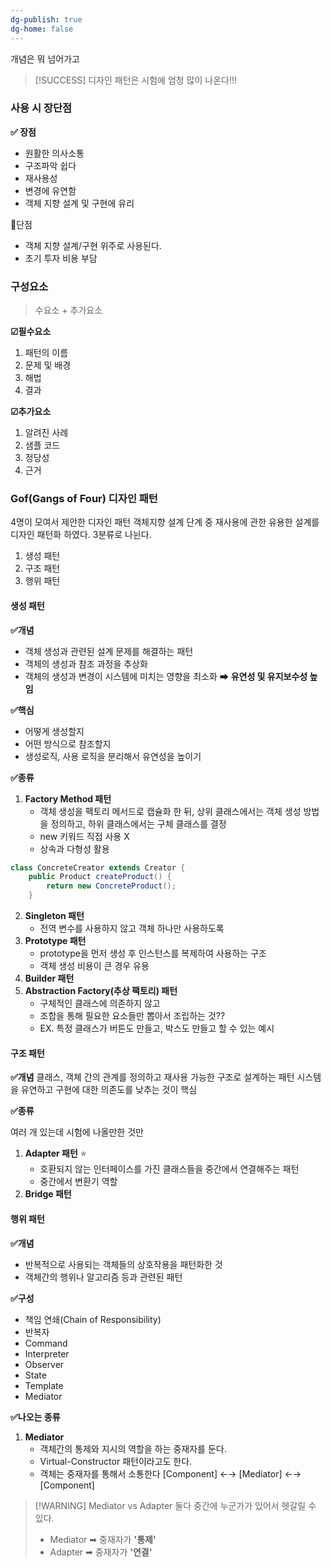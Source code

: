 ```yaml
---
dg-publish: true
dg-home: false
---
```


개념은 뭐 넘어가고 

>[!SUCCESS]  디자인 패턴은 시험에 엄청 많이 나온다!!!

### 사용 시 장단점 

**✅ 장점** 
- 원활한 의사소통
- 구조파악 쉽다
- 재사용성
- 변경에 유연함 
- 객체 지향 설계 및 구현에 유리 

💢단점 
- 객체 지향 설계/구현 위주로 사용된다.
- 초기 투자 비용 부담


### 구성요소 
> 수요소 + 추가요소 

**☑필수요소** 
1. 패턴의 이름
2. 문제 및 배경
3. 해법 
4. 결과 

**☑추가요소** 
1. 알려진 사례
2. 샘플 코드
3. 정당성
4. 근거 

### Gof(Gangs of Four) 디자인 패턴 

4명이 모여서 제안한 디자인 패턴
객체지향 설계 단계 중 재사용에 관한 유용한 설계를 디자인 패턴화 하였다.
3분류로 나뉜다.
1. 생성 패턴
2. 구조 패턴
3. 행위 패턴 

#### 생성 패턴 

**✅개념** 
- 객체 생성과 관련된 설계 문제를 해결하는 패턴 
- 객체의 생성과 참조 과정을 추상화
- 객체의 생성과 변경이 시스템에 미치는 영향을 최소화 ➡ **유연성 및 유지보수성 높임** 

**✅핵심**
- 어떻게 생성할지
- 어떤 방식으로 참조할지
- 생성로직, 사용 로직을 분리해서 유연성을 높이기 


**✅종류** 
1. **Factory Method 패턴** 
	- 객체 생성을 팩토리 메서드로 캡슐화 한 뒤, 상위 클래스에서는 객체 생성 방법을 정의하고, 하위 클래스에서는 구체 클래스를 결정
	- new 키워드 직접 사용 X
	- 상속과 다형성 활용
```java
class ConcreteCreator extends Creator {
    public Product createProduct() {
        return new ConcreteProduct();
    }
```

2. **Singleton 패턴** 
	- 전역 변수를 사용하지 않고 객체 하나만 사용하도록 
3. **Prototype 패턴** 
	- prototype을 먼저 생성 후 인스턴스를 복제하여 사용하는 구조
	- 객체 생성 비용이 큰 경우 유용 
4. **Builder 패턴** 
5. **Abstraction Factory(추상 팩토리) 패턴**
	- 구체적인 클래스에 의존하지 않고
	- 조합을 통해 필요한 요소들만 뽑아서 조립하는 것??
	- EX. 특정 클래스가 버튼도 만들고, 박스도 만들고 할 수 있는 예시


#### 구조 패턴 

**✅개념** 
클래스, 객체 간의 관계를 정의하고 재사용 가능한 구조로 설계하는 패턴 
시스템을 유연하고 구현에 대한 의존도를 낮추는 것이 핵심 

**✅종류** 

여러 개 있는데 시험에 나올만한 것만 
1. **Adapter 패턴** ⭐
	- 호환되지 않는 인터페이스를 가진 클래스들을 중간에서 연결해주는 패턴 
	- 중간에서 변환기 역할 
2. **Bridge 패턴** 


#### 행위 패턴 

**✅개념** 
- 반복적으로 사용되는 객체들의 상호작용을 패턴화한 것 
- 객체간의 행위나 알고리즘 등과 관련된 패턴 

**✅구성** 
- 책임 연쇄(Chain of Responsibility)
- 반복자
- Command
- Interpreter
- Observer
- State
- Template
- Mediator

**✅나오는 종류**
1. **Mediator**
	- 객체간의 통제와 지시의 역할을 하는 중재자를 둔다.
	- Virtual-Constructor 패턴이라고도 한다.
	- 객체는 중재자를 통해서 소통한다
		 [Component] ←→ [Mediator] ←→ [Component]

> [!WARNING] Mediator vs Adapter
> 둘다 중간에 누군가가 있어서 헷갈릴 수 있다.
> - Mediator ➡ 중재자가 **'통제'**
> - Adapter ➡ 중재자가 **'연결'**










